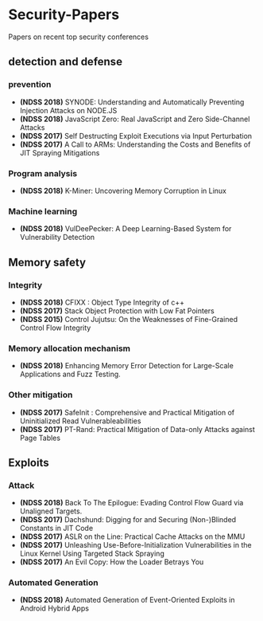 # Security-Papers

Papers on recent top security conferences

## detection and defense

### prevention

* **(NDSS 2018)** SYNODE: Understanding and Automatically Preventing Injection Attacks on NODE.JS
* **(NDSS 2018)** JavaScript Zero: Real JavaScript and Zero Side-Channel Attacks
* **(NDSS 2017)** Self Destructing Exploit Executions via Input Perturbation
* **(NDSS 2017)** A Call to ARMs: Understanding the Costs and Benefits of JIT Spraying Mitigations

### Program analysis

* **(NDSS 2018)** K-Miner: Uncovering Memory Corruption in Linux

### Machine learning

* **(NDSS 2018)** VulDeePecker: A Deep Learning-Based System for Vulnerability Detection

## Memory safety

### Integrity

* **(NDSS 2018)** CFIXX : Object Type Integrity of c++
* **(NDSS 2017)** Stack Object Protection with Low Fat Pointers
* **(NDSS 2015)** Control Jujutsu: On the Weaknesses of Fine-Grained Control Flow Integrity

### Memory allocation mechanism

* **(NDSS 2018)** Enhancing Memory Error Detection for Large-Scale Applications and Fuzz Testing.

### Other mitigation

* **(NDSS 2017)** SafeInit : Comprehensive and Practical Mitigation of Uninitialized Read Vulnerableabilities
* **(NDSS 2017)** PT-Rand: Practical Mitigation of Data-only Attacks against Page Tables

## Exploits

### Attack

* **(NDSS 2018)** Back To The Epilogue: Evading Control Flow Guard via Unaligned Targets.
* **(NDSS 2017)** Dachshund: Digging for and Securing (Non-)Blinded Constants in JIT Code
* **(NDSS 2017)** ASLR on the Line: Practical Cache Attacks on the MMU
* **(NDSS 2017)** Unleashing Use-Before-Initialization Vulnerabilities in the Linux Kernel Using Targeted Stack Spraying
* **(NDSS 2017)** An Evil Copy: How the Loader Betrays You

### Automated Generation

* **(NDSS 2018)** Automated Generation of Event-Oriented Exploits in Android Hybrid Apps
